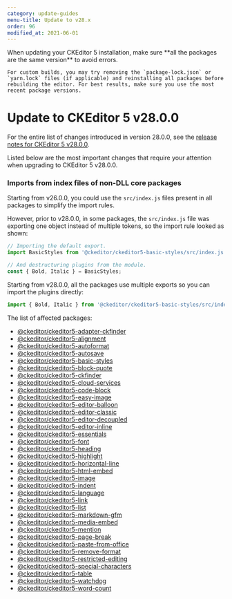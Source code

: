```yaml
---
category: update-guides
menu-title: Update to v28.x
order: 96
modified_at: 2021-06-01
---
```


<info-box>
	When updating your CKEditor 5 installation, make sure **all the packages are the same version** to avoid errors.

	For custom builds, you may try removing the `package-lock.json` or `yarn.lock` files (if applicable) and reinstalling all packages before rebuilding the editor. For best results, make sure you use the most recent package versions.
</info-box>

# Update to CKEditor 5 v28.0.0

For the entire list of changes introduced in version 28.0.0, see the [release notes for CKEditor 5 v28.0.0](https://github.com/ckeditor/ckeditor5/releases/tag/v28.0.0).

Listed below are the most important changes that require your attention when upgrading to CKEditor 5 v28.0.0.

### Imports from index files of non-DLL core packages

Starting from v26.0.0, you could use the `src/index.js` files present in all packages to simplify the import rules.

However, prior to v28.0.0, in some packages, the `src/index.js` file was exporting one object instead of multiple tokens, so the import rule looked as shown:

```js
// Importing the default export.
import BasicStyles from '@ckeditor/ckeditor5-basic-styles/src/index.js';

// And destructuring plugins from the module.
const { Bold, Italic } = BasicStyles;
```

Starting from v28.0.0, all the packages use multiple exports so you can import the plugins directly:

```js
import { Bold, Italic } from '@ckeditor/ckeditor5-basic-styles/src/index.js';
```

The list of affected packages:

* [@ckeditor/ckeditor5-adapter-ckfinder](https://npmjs.org/package/@ckeditor/ckeditor5-adapter-ckfinder)
* [@ckeditor/ckeditor5-alignment](https://npmjs.org/package/@ckeditor/ckeditor5-alignment)
* [@ckeditor/ckeditor5-autoformat](https://npmjs.org/package/@ckeditor/ckeditor5-autoformat)
* [@ckeditor/ckeditor5-autosave](https://npmjs.org/package/@ckeditor/ckeditor5-autosave)
* [@ckeditor/ckeditor5-basic-styles](https://npmjs.org/package/@ckeditor/ckeditor5-basic-styles)
* [@ckeditor/ckeditor5-block-quote](https://npmjs.org/package/@ckeditor/ckeditor5-block-quote)
* [@ckeditor/ckeditor5-ckfinder](https://npmjs.org/package/@ckeditor/ckeditor5-ckfinder)
* [@ckeditor/ckeditor5-cloud-services](https://npmjs.org/package/@ckeditor/ckeditor5-cloud-services)
* [@ckeditor/ckeditor5-code-block](https://npmjs.org/package/@ckeditor/ckeditor5-code-block)
* [@ckeditor/ckeditor5-easy-image](https://npmjs.org/package/@ckeditor/ckeditor5-easy-image)
* [@ckeditor/ckeditor5-editor-balloon](https://npmjs.org/package/@ckeditor/ckeditor5-editor-balloon)
* [@ckeditor/ckeditor5-editor-classic](https://npmjs.org/package/@ckeditor/ckeditor5-editor-classic)
* [@ckeditor/ckeditor5-editor-decoupled](https://npmjs.org/package/@ckeditor/ckeditor5-editor-decoupled)
* [@ckeditor/ckeditor5-editor-inline](https://npmjs.org/package/@ckeditor/ckeditor5-editor-inline)
* [@ckeditor/ckeditor5-essentials](https://npmjs.org/package/@ckeditor/ckeditor5-essentials)
* [@ckeditor/ckeditor5-font](https://npmjs.org/package/@ckeditor/ckeditor5-font)
* [@ckeditor/ckeditor5-heading](https://npmjs.org/package/@ckeditor/ckeditor5-heading)
* [@ckeditor/ckeditor5-highlight](https://npmjs.org/package/@ckeditor/ckeditor5-highlight)
* [@ckeditor/ckeditor5-horizontal-line](https://npmjs.org/package/@ckeditor/ckeditor5-horizontal-line)
* [@ckeditor/ckeditor5-html-embed](https://npmjs.org/package/@ckeditor/ckeditor5-html-embed)
* [@ckeditor/ckeditor5-image](https://npmjs.org/package/@ckeditor/ckeditor5-image)
* [@ckeditor/ckeditor5-indent](https://npmjs.org/package/@ckeditor/ckeditor5-indent)
* [@ckeditor/ckeditor5-language](https://npmjs.org/package/@ckeditor/ckeditor5-language)
* [@ckeditor/ckeditor5-link](https://npmjs.org/package/@ckeditor/ckeditor5-link)
* [@ckeditor/ckeditor5-list](https://npmjs.org/package/@ckeditor/ckeditor5-list)
* [@ckeditor/ckeditor5-markdown-gfm](https://npmjs.org/package/@ckeditor/ckeditor5-markdown-gfm)
* [@ckeditor/ckeditor5-media-embed](https://npmjs.org/package/@ckeditor/ckeditor5-media-embed)
* [@ckeditor/ckeditor5-mention](https://npmjs.org/package/@ckeditor/ckeditor5-mention)
* [@ckeditor/ckeditor5-page-break](https://npmjs.org/package/@ckeditor/ckeditor5-page-break)
* [@ckeditor/ckeditor5-paste-from-office](https://npmjs.org/package/@ckeditor/ckeditor5-paste-from-office)
* [@ckeditor/ckeditor5-remove-format](https://npmjs.org/package/@ckeditor/ckeditor5-remove-format)
* [@ckeditor/ckeditor5-restricted-editing](https://npmjs.org/package/@ckeditor/ckeditor5-restricted-editing)
* [@ckeditor/ckeditor5-special-characters](https://npmjs.org/package/@ckeditor/ckeditor5-special-characters)
* [@ckeditor/ckeditor5-table](https://npmjs.org/package/@ckeditor/ckeditor5-table)
* [@ckeditor/ckeditor5-watchdog](https://npmjs.org/package/@ckeditor/ckeditor5-watchdog)
* [@ckeditor/ckeditor5-word-count](https://npmjs.org/package/@ckeditor/ckeditor5-word-count)
